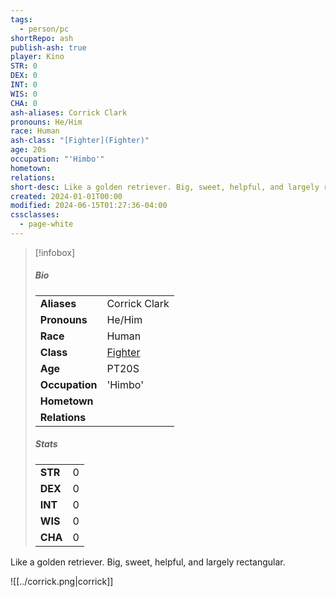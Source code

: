 ```yaml
---
tags:
  - person/pc
shortRepo: ash
publish-ash: true
player: Kino
STR: 0
DEX: 0
INT: 0
WIS: 0
CHA: 0
ash-aliases: Corrick Clark
pronouns: He/Him
race: Human
ash-class: "[Fighter](Fighter)"
age: 20s
occupation: "'Himbo'"
hometown: 
relations: 
short-desc: Like a golden retriever. Big, sweet, helpful, and largely rectangular.
created: 2024-01-01T00:00
modified: 2024-06-15T01:27:36-04:00
cssclasses:
  - page-white
---
```


> [!infobox]
> ##### Bio
> |                |                  |
> | -------------- | ---------------- |
> |**Aliases**     | Corrick Clark                |
> |**Pronouns**    | He/Him           |
> |**Race**        | Human            |
> |**Class**         | [Fighter](Fighter)            |
> |**Age**         | PT20S            |
> |**Occupation**  | 'Himbo'        |
> |**Hometown**||
> |**Relations**|  |
> 
> ##### Stats
> |      |      |
> | ---- | ---- |
> | **STR**  | 0     |
> | **DEX**  | 0     |
> | **INT**  | 0     |
> | **WIS**  | 0     |
> | **CHA**  | 0     |

Like a golden retriever. Big, sweet, helpful, and largely rectangular.

![[../corrick.png|corrick]]